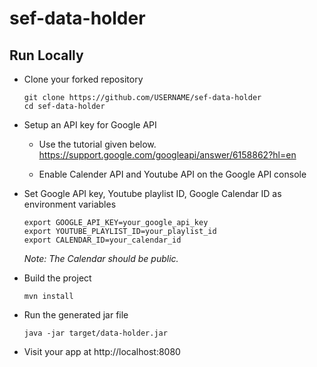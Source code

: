 # sef-data-holder
## Run Locally

- Clone your forked repository
    ```
    git clone https://github.com/USERNAME/sef-data-holder
    cd sef-data-holder
    ```

- Setup an API key for Google API 
    - Use the tutorial given below.
    https://support.google.com/googleapi/answer/6158862?hl=en
    
    - Enable Calender API and Youtube API on the Google API console

- Set Google API key, Youtube playlist ID, Google Calendar ID as environment variables
    ```
    export GOOGLE_API_KEY=your_google_api_key
    export YOUTUBE_PLAYLIST_ID=your_playlist_id
    export CALENDAR_ID=your_calendar_id
    ```
    *Note: The Calendar should be public.*

- Build the project
    ```
    mvn install
    ```
- Run the generated jar file
    ```
    java -jar target/data-holder.jar
    ```
- Visit your app at http://localhost:8080
